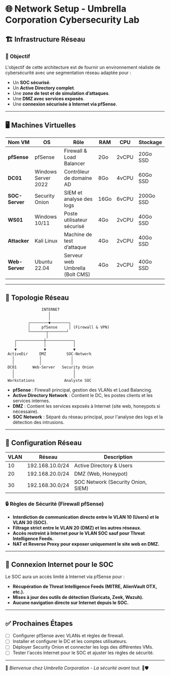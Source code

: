 # 🌐 Network Setup - Umbrella Corporation Cybersecurity Lab

## 🏗️ Infrastructure Réseau

### 🔹 Objectif
L'objectif de cette architecture est de fournir un environnement réaliste de cybersécurité avec une segmentation réseau adaptée pour :
- Un **SOC sécurisé**.
- Un **Active Directory complet**.
- Une **zone de test et de simulation d’attaques**.
- Une **DMZ avec services exposés**.
- Une **connexion sécurisée à Internet via pfSense**.

---

## 🖥️ Machines Virtuelles
| Nom VM            | OS                 | Rôle                           | RAM  | CPU  | Stockage  |
|------------------|------------------|------------------------------|------|------|-----------|
| **pfSense**     | pfSense           | Firewall & Load Balancer      | 2Go  | 2vCPU | 20Go SSD  |
| **DC01**        | Windows Server 2022 | Contrôleur de domaine AD      | 8Go  | 4vCPU | 60Go SSD  |
| **SOC-Server**  | Security Onion     | SIEM et analyse des logs      | 16Go | 6vCPU | 200Go SSD |
| **WS01**        | Windows 10/11      | Poste utilisateur sécurisé    | 4Go  | 2vCPU | 40Go SSD  |
| **Attacker**    | Kali Linux         | Machine de test d’attaque     | 4Go  | 2vCPU | 40Go SSD  |
| **Web-Server**  | Ubuntu 22.04       | Serveur web Umbrella (Bolt CMS) | 4Go | 2vCPU | 40Go SSD  |

---

## 🔌 Topologie Réseau

```plaintext
                INTERNET
                   │
                   │
          ┌────────▼────────┐
          │     pfSense     │ (Firewall & VPN)
          └───────┬────────┘
                  │
    ┌────────────┼────────────┐
    │            │            │
    ▼            ▼            ▼
 ActiveDir     DMZ         SOC-Network
   │           │             │
   │           │             │
 DC01       Web-Server   Security Onion
   │                          │
   │                          │
 Workstations             Analyste SOC
```

- **pfSense** : Firewall principal, gestion des VLANs et Load Balancing.
- **Active Directory Network** : Contient le DC, les postes clients et les services internes.
- **DMZ** : Contient les services exposés à Internet (site web, honeypots si nécessaire).
- **SOC Network** : Séparé du réseau principal, pour l'analyse des logs et la détection des intrusions.

---

## 🚀 Configuration Réseau
| VLAN | Réseau            | Description |
|------|------------------|-------------|
| 10   | 192.168.10.0/24  | Active Directory & Users |
| 20   | 192.168.20.0/24  | DMZ (Web, Honeypot) |
| 30   | 192.168.30.0/24  | SOC Network (Security Onion, SIEM) |

### 🔒 Règles de Sécurité (Firewall pfSense)
- **Interdiction de communication directe entre le VLAN 10 (Users) et le VLAN 30 (SOC).**
- **Filtrage strict entre le VLAN 20 (DMZ) et les autres réseaux.**
- **Accès restreint à Internet pour le VLAN SOC sauf pour Threat Intelligence Feeds.**
- **NAT et Reverse Proxy pour exposer uniquement le site web en DMZ.**

---

## 📡 Connexion Internet pour le SOC
Le SOC aura un accès limité à Internet via pfSense pour :
- **Récupération de Threat Intelligence Feeds (MITRE, AlienVault OTX, etc.).**
- **Mises à jour des outils de détection (Suricata, Zeek, Wazuh).**
- **Aucune navigation directe sur Internet depuis le SOC.**

---

## ✅ Prochaines Étapes
- [ ] Configurer pfSense avec VLANs et règles de firewall.
- [ ] Installer et configurer le DC et les comptes utilisateurs.
- [ ] Déployer Security Onion et connecter les logs des différentes VMs.
- [ ] Tester l'accès Internet pour le SOC et ajuster les règles de sécurité.

---

💉 *Bienvenue chez Umbrella Corporation - La sécurité avant tout.* 🔬🛡️